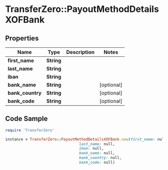 # TransferZero::PayoutMethodDetailsXOFBank

## Properties

Name | Type | Description | Notes
------------ | ------------- | ------------- | -------------
**first_name** | **String** |  | 
**last_name** | **String** |  | 
**iban** | **String** |  | 
**bank_name** | **String** |  | [optional] 
**bank_country** | **String** |  | [optional] 
**bank_code** | **String** |  | [optional] 

## Code Sample

```ruby
require 'TransferZero'

instance = TransferZero::PayoutMethodDetailsXOFBank.new(first_name: null,
                                 last_name: null,
                                 iban: null,
                                 bank_name: null,
                                 bank_country: null,
                                 bank_code: null)
```


